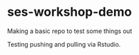 # ses-workshop-demo
Making a basic repo to test some things out

Testing pushing and pulling via Rstudio. 